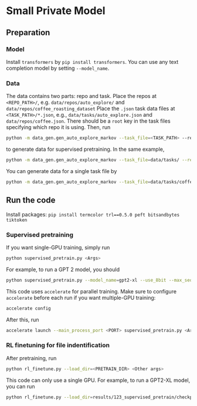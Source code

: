 # Small Private Model

## Preparation

### Model

Install `transformers` by `pip install transformers`.
You can use any text completion model by setting `--model_name`.

### Data

The data contains two parts: repo and task.
Place the repos at `<REPO_PATH>/`, e.g. `data/repos/auto_explore/` and `data/repos/coffee_roasting_dataset`
Place the `.json` task data files at `<TASK_PATH>/*.json`, e.g., `data/tasks/auto_explore.json` and `data/repos/coffee.json`.
There should be a `root` key in the task files specifying which repo it is using.
Then, run
```bash
python -m data_gen.gen_auto_explore_markov --task_file=<TASK_PATH> --repo_dir=<REPO_PATH>
```
to generate data for supervised pretraining.
In the same example,
```bash
python -m data_gen.gen_auto_explore_markov --task_file=data/tasks/ --repo_dir=data/repos/
```
You can generate data for a single task file by
```bash
python -m data_gen.gen_auto_explore_markov --task_file=data/tasks/coffee.json --repo_dir=data/repos/
```


## Run the code

Install packages: `pip install termcolor trl==0.5.0 peft bitsandbytes tiktoken`


### Supervised pretraining

If you want single-GPU training, simply run
```bash
python supervised_pretrain.py <Args>
```
For example, to run a GPT 2 model, you should
```bash
python supervised_pretrain.py --model_name=gpt2-xl --use_8bit --max_seq_length=1024 --bf16 --max_steps=2000
```

This code uses `accelerate` for parallel training. Make sure to configure `accelerate` before each run if you want multiple-GPU training:

```bash
accelerate config
```
After this, run
```bash
accelerate launch --main_process_port <PORT> supervised_pretrain.py <Args>
```

### RL finetuning for file indentification

After pretraining, run
```bash
python rl_finetune.py --load_dir=<PRETRAIN_DIR> <Other args>
```
This code can only use a single GPU.
For example, to run a GPT2-XL model, you can run
```bash
python rl_finetune.py --load_dir=results/123_supervised_pretrain/checkpoint-2000/ --use_8bit --max_seq_length=1024 --bf16 --use_critic --model_name=gpt2-xl
```
